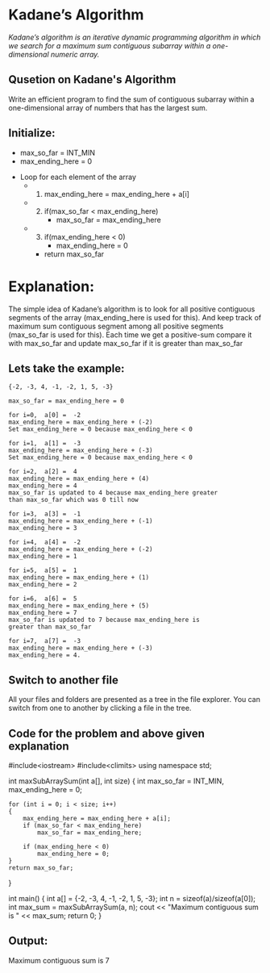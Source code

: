 # Kadane’s Algorithm
_Kadane’s algorithm is an iterative dynamic programming algorithm in which we search for a maximum sum contiguous subarray within a one-dimensional numeric array._

## Qusetion on Kadane's Algorithm
Write an efficient program to find the sum of contiguous subarray within a one-dimensional array of numbers that has the largest sum.

## Initialize:
- max_so_far = INT_MIN
- max_ending_here = 0

* Loop for each element of the array
   *  1. max_ending_here = max_ending_here + a[i]
   * 2. if(max_so_far < max_ending_here)
	    * max_so_far = max_ending_here
   * 3.  if(max_ending_here < 0)
          * max_ending_here = 0
      * return max_so_far



# Explanation: 
The simple idea of Kadane’s algorithm is to look for all positive contiguous segments of the array (max_ending_here is used for this). And keep track of maximum sum contiguous segment among all positive segments (max_so_far is used for this). 
Each time we get a positive-sum compare it with max_so_far and update max_so_far if it is greater than max_so_far 

## Lets take the example:
    {-2, -3, 4, -1, -2, 1, 5, -3}

    max_so_far = max_ending_here = 0

    for i=0,  a[0] =  -2
    max_ending_here = max_ending_here + (-2)
    Set max_ending_here = 0 because max_ending_here < 0

    for i=1,  a[1] =  -3
    max_ending_here = max_ending_here + (-3)
    Set max_ending_here = 0 because max_ending_here < 0

    for i=2,  a[2] =  4
    max_ending_here = max_ending_here + (4)
    max_ending_here = 4
    max_so_far is updated to 4 because max_ending_here greater 
    than max_so_far which was 0 till now

    for i=3,  a[3] =  -1
    max_ending_here = max_ending_here + (-1)
    max_ending_here = 3

    for i=4,  a[4] =  -2
    max_ending_here = max_ending_here + (-2)
    max_ending_here = 1

    for i=5,  a[5] =  1
    max_ending_here = max_ending_here + (1)
    max_ending_here = 2

    for i=6,  a[6] =  5
    max_ending_here = max_ending_here + (5)
    max_ending_here = 7
    max_so_far is updated to 7 because max_ending_here is 
    greater than max_so_far

    for i=7,  a[7] =  -3
    max_ending_here = max_ending_here + (-3)
    max_ending_here = 4.

## Switch to another file

All your files and folders are presented as a tree in the file explorer. You can switch from one to another by clicking a file in the tree.

## Code for the problem and above given explanation 

#include&lt;iostream>
#include&lt;climits>
using namespace std;
 
int maxSubArraySum(int a[], int size)
{
    int max_so_far = INT_MIN, max_ending_here = 0;
 
    for (int i = 0; i < size; i++)
    {
        max_ending_here = max_ending_here + a[i];
        if (max_so_far < max_ending_here)
            max_so_far = max_ending_here;
 
        if (max_ending_here < 0)
            max_ending_here = 0;
    }
    return max_so_far;
}
 
int main()
{
    int a[] = {-2, -3, 4, -1, -2, 1, 5, -3};
    int n = sizeof(a)/sizeof(a[0]);
    int max_sum = maxSubArraySum(a, n);
    cout << "Maximum contiguous sum is " << max_sum;
    return 0;
}

## Output:

Maximum contiguous sum is 7